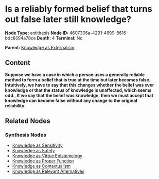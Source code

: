 # Is a reliably formed belief that turns out false later still knowledge?

**Node Type:** antithesis
**Node ID:** 4607306a-4291-4699-8616-bdc8694a78ce
**Depth:** 4
**Terminal:** No

**Parent:** [Knowledge as Externalism](knowledge-as-externalism-synthesis-958a014c-7eed-494e-8147-f8cedcfd661f.md)

## Content

**Suppose we have a case in which a person uses a generally reliable method to form a belief that is true at the time but later becomes false. Intuitively, we have to say that this changes whether the belief was ever knowledge or that the status of knowledge is unaffected, which seems odd.**, **If we say that the belief was knowledge, then we must accept that knowledge can become false without any change to the original reliability.**

## Related Nodes

### Synthesis Nodes

- [Knowledge as Sensitivity](knowledge-as-sensitivity-synthesis-53239824-26b8-4478-b104-ff3ce56ef355.md)
- [Knowledge as Safety](knowledge-as-safety-synthesis-386458ca-19f6-446e-adff-5fdf4b930079.md)
- [Knowledge as Virtue Epistemology](knowledge-as-virtue-epistemology-synthesis-6a206f06-c088-4177-9d4c-63e49563d4d6.md)
- [Knowledge as Proper Function](knowledge-as-proper-function-synthesis-7b32aeb8-3e1f-417f-9e0b-9e5165037c30.md)
- [Knowledge as Contextualism](knowledge-as-contextualism-synthesis-bb750569-4ace-4cf2-bc3e-21123c171d4c.md)
- [Knowledge as Relevant Alternatives](knowledge-as-relevant-alternatives-synthesis-606e20d1-2ccd-4188-b739-76277eedeb8d.md)
